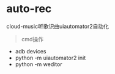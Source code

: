 # auto-rec
cloud-music听歌识曲uiautomator2自动化

>cmd操作

- adb devices  
- python -m uiautomator2 init
- python -m weditor

